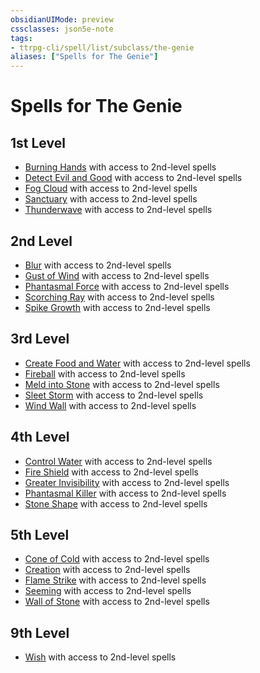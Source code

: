 ```yaml
---
obsidianUIMode: preview
cssclasses: json5e-note
tags:
- ttrpg-cli/spell/list/subclass/the-genie
aliases: ["Spells for The Genie"]
---
```

# Spells for The Genie

## 1st Level

- [Burning Hands](2-Mechanics/CLI/spells/burning-hands-xphb.md "XPHB") with access to 2nd-level spells
- [Detect Evil and Good](2-Mechanics/CLI/spells/detect-evil-and-good-xphb.md "XPHB") with access to 2nd-level spells
- [Fog Cloud](2-Mechanics/CLI/spells/fog-cloud-xphb.md "XPHB") with access to 2nd-level spells
- [Sanctuary](2-Mechanics/CLI/spells/sanctuary-xphb.md "XPHB") with access to 2nd-level spells
- [Thunderwave](2-Mechanics/CLI/spells/thunderwave-xphb.md "XPHB") with access to 2nd-level spells

## 2nd Level

- [Blur](2-Mechanics/CLI/spells/blur-xphb.md "XPHB") with access to 2nd-level spells
- [Gust of Wind](2-Mechanics/CLI/spells/gust-of-wind-xphb.md "XPHB") with access to 2nd-level spells
- [Phantasmal Force](2-Mechanics/CLI/spells/phantasmal-force-xphb.md "XPHB") with access to 2nd-level spells
- [Scorching Ray](2-Mechanics/CLI/spells/scorching-ray-xphb.md "XPHB") with access to 2nd-level spells
- [Spike Growth](2-Mechanics/CLI/spells/spike-growth-xphb.md "XPHB") with access to 2nd-level spells

## 3rd Level

- [Create Food and Water](2-Mechanics/CLI/spells/create-food-and-water-xphb.md "XPHB") with access to 2nd-level spells
- [Fireball](2-Mechanics/CLI/spells/fireball-xphb.md "XPHB") with access to 2nd-level spells
- [Meld into Stone](2-Mechanics/CLI/spells/meld-into-stone-xphb.md "XPHB") with access to 2nd-level spells
- [Sleet Storm](2-Mechanics/CLI/spells/sleet-storm-xphb.md "XPHB") with access to 2nd-level spells
- [Wind Wall](2-Mechanics/CLI/spells/wind-wall-xphb.md "XPHB") with access to 2nd-level spells

## 4th Level

- [Control Water](2-Mechanics/CLI/spells/control-water-xphb.md "XPHB") with access to 2nd-level spells
- [Fire Shield](2-Mechanics/CLI/spells/fire-shield-xphb.md "XPHB") with access to 2nd-level spells
- [Greater Invisibility](2-Mechanics/CLI/spells/greater-invisibility-xphb.md "XPHB") with access to 2nd-level spells
- [Phantasmal Killer](2-Mechanics/CLI/spells/phantasmal-killer-xphb.md "XPHB") with access to 2nd-level spells
- [Stone Shape](2-Mechanics/CLI/spells/stone-shape-xphb.md "XPHB") with access to 2nd-level spells

## 5th Level

- [Cone of Cold](2-Mechanics/CLI/spells/cone-of-cold-xphb.md "XPHB") with access to 2nd-level spells
- [Creation](2-Mechanics/CLI/spells/creation-xphb.md "XPHB") with access to 2nd-level spells
- [Flame Strike](2-Mechanics/CLI/spells/flame-strike-xphb.md "XPHB") with access to 2nd-level spells
- [Seeming](2-Mechanics/CLI/spells/seeming-xphb.md "XPHB") with access to 2nd-level spells
- [Wall of Stone](2-Mechanics/CLI/spells/wall-of-stone-xphb.md "XPHB") with access to 2nd-level spells

## 9th Level

- [Wish](2-Mechanics/CLI/spells/wish-xphb.md "XPHB") with access to 2nd-level spells